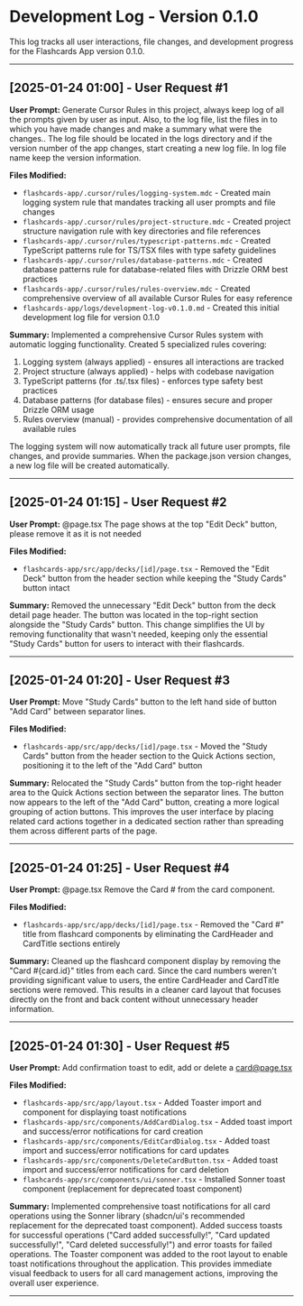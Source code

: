 # Development Log - Version 0.1.0

This log tracks all user interactions, file changes, and development progress for the Flashcards App version 0.1.0.

---

## [2025-01-24 01:00] - User Request #1

**User Prompt:**
Generate Cursor Rules in this project, always keep log of all the prompts given by user as input. Also, to the log file, list the files in to which you have made changes and make a summary what were the changes.. The log file should be located in the logs directory and if the version number of the app changes, start creating a new log file. In log file name keep the version information.

**Files Modified:**
- `flashcards-app/.cursor/rules/logging-system.mdc` - Created main logging system rule that mandates tracking all user prompts and file changes
- `flashcards-app/.cursor/rules/project-structure.mdc` - Created project structure navigation rule with key directories and file references
- `flashcards-app/.cursor/rules/typescript-patterns.mdc` - Created TypeScript patterns rule for TS/TSX files with type safety guidelines
- `flashcards-app/.cursor/rules/database-patterns.mdc` - Created database patterns rule for database-related files with Drizzle ORM best practices
- `flashcards-app/.cursor/rules/rules-overview.mdc` - Created comprehensive overview of all available Cursor Rules for easy reference
- `flashcards-app/logs/development-log-v0.1.0.md` - Created this initial development log file for version 0.1.0

**Summary:**
Implemented a comprehensive Cursor Rules system with automatic logging functionality. Created 5 specialized rules covering:
1. Logging system (always applied) - ensures all interactions are tracked
2. Project structure (always applied) - helps with codebase navigation
3. TypeScript patterns (for .ts/.tsx files) - enforces type safety best practices
4. Database patterns (for database files) - ensures secure and proper Drizzle ORM usage
5. Rules overview (manual) - provides comprehensive documentation of all available rules

The logging system will now automatically track all future user prompts, file changes, and provide summaries. When the package.json version changes, a new log file will be created automatically.

---

## [2025-01-24 01:15] - User Request #2

**User Prompt:**
@page.tsx The page shows at the top "Edit Deck" button, please remove it as it is not needed

**Files Modified:**
- `flashcards-app/src/app/decks/[id]/page.tsx` - Removed the "Edit Deck" button from the header section while keeping the "Study Cards" button intact

**Summary:**
Removed the unnecessary "Edit Deck" button from the deck detail page header. The button was located in the top-right section alongside the "Study Cards" button. This change simplifies the UI by removing functionality that wasn't needed, keeping only the essential "Study Cards" button for users to interact with their flashcards.

---

## [2025-01-24 01:20] - User Request #3

**User Prompt:**
Move "Study Cards" button to the left hand side of button "Add Card" between separator lines.

**Files Modified:**
- `flashcards-app/src/app/decks/[id]/page.tsx` - Moved the "Study Cards" button from the header section to the Quick Actions section, positioning it to the left of the "Add Card" button

**Summary:**
Relocated the "Study Cards" button from the top-right header area to the Quick Actions section between the separator lines. The button now appears to the left of the "Add Card" button, creating a more logical grouping of action buttons. This improves the user interface by placing related card actions together in a dedicated section rather than spreading them across different parts of the page.

---

## [2025-01-24 01:25] - User Request #4

**User Prompt:**
@page.tsx Remove the Card # from the card component.

**Files Modified:**
- `flashcards-app/src/app/decks/[id]/page.tsx` - Removed the "Card #" title from flashcard components by eliminating the CardHeader and CardTitle sections entirely

**Summary:**
Cleaned up the flashcard component display by removing the "Card #{card.id}" titles from each card. Since the card numbers weren't providing significant value to users, the entire CardHeader and CardTitle sections were removed. This results in a cleaner card layout that focuses directly on the front and back content without unnecessary header information.

---

## [2025-01-24 01:30] - User Request #5

**User Prompt:**
Add confirmation toast to edit, add or delete a card@page.tsx

**Files Modified:**
- `flashcards-app/src/app/layout.tsx` - Added Toaster import and component for displaying toast notifications
- `flashcards-app/src/components/AddCardDialog.tsx` - Added toast import and success/error notifications for card creation
- `flashcards-app/src/components/EditCardDialog.tsx` - Added toast import and success/error notifications for card updates
- `flashcards-app/src/components/DeleteCardButton.tsx` - Added toast import and success/error notifications for card deletion
- `flashcards-app/src/components/ui/sonner.tsx` - Installed Sonner toast component (replacement for deprecated toast component)

**Summary:**
Implemented comprehensive toast notifications for all card operations using the Sonner library (shadcn/ui's recommended replacement for the deprecated toast component). Added success toasts for successful operations ("Card added successfully!", "Card updated successfully!", "Card deleted successfully!") and error toasts for failed operations. The Toaster component was added to the root layout to enable toast notifications throughout the application. This provides immediate visual feedback to users for all card management actions, improving the overall user experience.

---